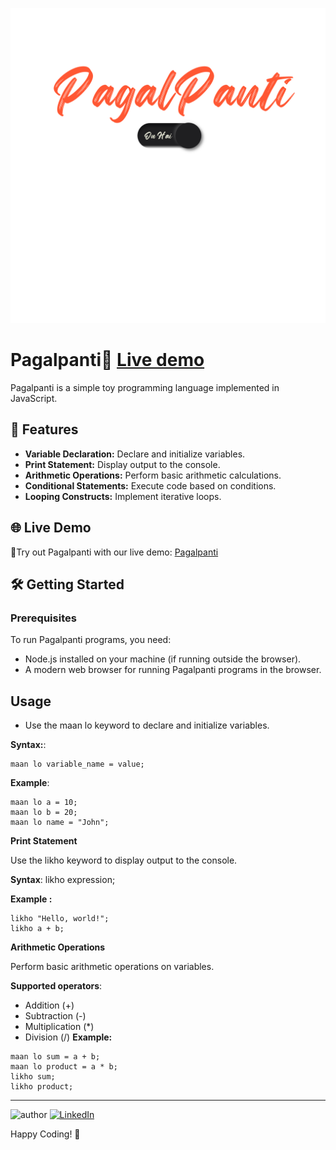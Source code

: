 <p align="center">
  <img src="public/images/logo11.png" alt="Pagalpanti Logo" width="600">
</p>

# Pagalpanti🤪  [Live demo](https://pagalpantionhai.netlify.app/)

Pagalpanti is a simple toy programming language implemented in JavaScript. 

## 🚀 Features 

- **Variable Declaration:** Declare and initialize variables.
- **Print Statement:** Display output to the console.
- **Arithmetic Operations:** Perform basic arithmetic calculations.
- **Conditional Statements:** Execute code based on conditions.
- **Looping Constructs:** Implement iterative loops.

## 🌐 Live Demo

📌Try out Pagalpanti with our live demo: [Pagalpanti](https://pagalpantionhai.netlify.app/)

## 🛠️ Getting Started

### Prerequisites

To run Pagalpanti programs, you need:

- Node.js installed on your machine (if running outside the browser).
- A modern web browser for running Pagalpanti programs in the browser.



## Usage
- Use the maan lo keyword to declare and initialize variables.
  

**Syntax:**:
```plaintext
maan lo variable_name = value;
```

**Example**:
```plaintext
maan lo a = 10;
maan lo b = 20;
maan lo name = "John";
```

**Print Statement**

Use the likho keyword to display output to the console.

**Syntax**:
likho expression;

**Example :**
```plaintext
likho "Hello, world!";
likho a + b;
```

**Arithmetic Operations**

Perform basic arithmetic operations on variables.

**Supported operators**:

- Addition (+)
- Subtraction (-)
- Multiplication (*)
- Division (/)
**Example:**
```plaintext
maan lo sum = a + b;
maan lo product = a * b;
likho sum;
likho product;
```


---

![author](https://img.shields.io/badge/author-Nirbhay--Kumar-blue)
[![LinkedIn](https://img.shields.io/badge/LinkedIn-Connect-blue)](https://www.linkedin.com/in/nirbhaykrmuj/)

Happy Coding! 🎉
